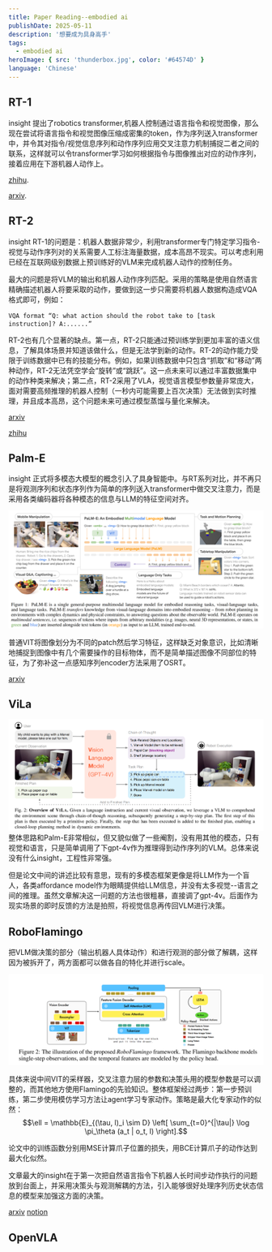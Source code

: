 ```yaml
---
title: Paper Reading--embodied ai
publishDate: 2025-05-11
description: '想要成为具身高手'
tags:
  - embodied ai
heroImage: { src: 'thunderbox.jpg', color: '#64574D' }
language: 'Chinese'
---
```


## RT-1
insight
提出了robotics transformer,机器人控制通过语言指令和视觉图像，那么现在尝试将语言指令和视觉图像压缩成密集的token，作为序列送入transformer中，并令其对指令/视觉信息序列和动作序列应用交叉注意力机制捕捉二者之间的联系，这样就可以令transformer学习如何根据指令与图像推出对应的动作序列，接着应用在下游机器人动作上。


[zhihu](https://zhuanlan.zhihu.com/p/675317460).

[arxiv](https://arxiv.org/abs/2212.06817).

## RT-2
insight
RT-1的问题是：机器人数据非常少，利用transformer专门特定学习指令-视觉与动作序列对的关系需要人工标注海量数据，成本高昂不现实。可以考虑利用已经在互联网级别数据上预训练好的VLM来完成机器人动作的控制任务。

最大的问题是将VLM的输出和机器人动作序列匹配。采用的策略是使用自然语言精确描述机器人将要采取的动作，要做到这一步只需要将机器人数据构造成VQA格式即可，例如：

```
VQA format “Q: what action should the robot take to [task instruction]? A:......”
```

RT-2也有几个显著的缺点。第一点，RT-2只能通过预训练学到更加丰富的语义信息，了解具体场景并知道该做什么，但是无法学到新的动作。RT-2的动作能力受限于训练数据中已有的技能分布。例如，如果训练数据中只包含“抓取”和“移动”两种动作，RT-2无法凭空学会“旋转”或“跳跃”。这一点未来可以通过丰富数据集中的动作种类来解决；第二点，RT-2采用了VLA，视觉语言模型参数量非常庞大，面对需要高频推理的机器人控制（一秒内可能需要上百次决策）无法做到实时推理，并且成本高昂，这个问题未来可通过模型蒸馏与量化来解决。

[arxiv](https://arxiv.org/abs/2307.15818)

[zhihu](https://zhuanlan.zhihu.com/p/668907606)

## Palm-E
insight
正式将多模态大模型的概念引入了具身智能中。与RT系列对比，并不再只是将观测序列和状态序列作为简单的序列送入transformer中做交叉注意力，而是采用各类编码器将各种模态的信息与LLM的特征空间对齐。

![alt text](palme.png)

普通VIT将图像划分为不同的patch然后学习特征，这样缺乏对象意识，比如清晰地捕捉到图像中有几个需要操作的目标物体，而不是简单描述图像不同部位的特征，为了弥补这一点感知序列encoder方法采用了OSRT。

[arxiv](https://arxiv.org/abs/2303.03378)

## ViLa

![alt text](vila.png)
整体思路和Palm-E非常相似，但又貌似做了一些阉割，没有用其他的模态，只有视觉和语言，只是简单调用了下gpt-4v作为推理得到动作序列的VLM。总体来说没有什么insight，工程性非常强。

但是论文中间的讲述比较有意思，现有的多模态框架更像是将LLM作为一个盲人，各类affordance model作为眼睛提供给LLM信息，并没有太多视觉--语言之间的推理。虽然文章解决这一问题的方法也很粗暴，直接调了gpt-4v。后面作为现实场景的即时反馈的方法是拍照，将视觉信息再传回VLM进行决策。

## RoboFlamingo
把VLM做决策的部分（输出机器人具体动作）和进行观测的部分做了解耦，这样因为被拆开了，两方面都可以做各自的特化并进行scale。

![alt](RoboFlamingo.png)

具体来说中间VIT的采样器，交叉注意力层的参数和决策头用的模型参数是可以调整的，而其他地方使用Flamingo的先验知识。整体框架经过两步：第一步预训练，第二步使用模仿学习方法让agent学习专家动作。策略是最大化专家动作的似然：
$$\ell = \mathbb{E}_{(\tau, l)_i \sim D} \left[ \sum_{t=0}^{|\tau|} \log \pi_\theta (a_t | o_t, l) \right].$$

论文中的训练函数分别用MSE计算爪子位置的损失，用BCE计算爪子的动作达到最大化似然。

文章最大的insight在于第一次把自然语言指令下机器人长时间步动作执行的问题放到台面上，并采用决策头与观测解耦的方法，引入能够很好处理序列历史状态信息的模型来加强这方面的决策。

[arxiv](https://arxiv.org/abs/2311.01378)
[notion](https://www.notion.so/RoboFlamingo-1c2c4bccb03b806abfb6f187ce5b1cc7)

## OpenVLA